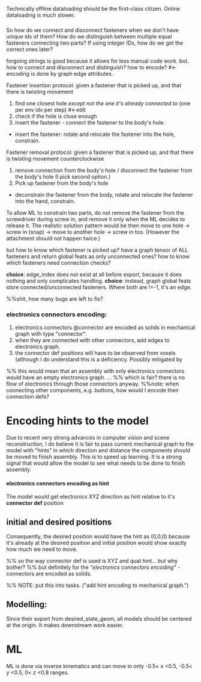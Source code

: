 Technically offline dataloading should be the first-class citizen. Online dataloading is much slower.

###

So how do we connect and disconnect fasteners when we don't have unique ids of them?
How do we distinguish between multiple equal fasteners connecting two parts?
If using integer IDs, how do we get the correct ones later?

forgoing strings is good because it allows for less manual code work.
but. how to connect and disconnect and distinguish? how to encode? #<- encoding is done by graph edge attributes.

Fastener insertion protocol:
given a fastener that is picked up, and that there is twisting movement
1. find one closest hole *except not the one it's already connected to* (one per env idx per step) #<-edit
2. check if the hole is close enough 
3. insert the fastener - connect the fastener to the body's hole.
 - insert the fastener: rotate and relocate the fastener into the hole, constrain.

Fastener removal protocol:
given a fastener that is picked up, and that there is twisting movement counterclockwise
1. remove connection from the body's hole / disconnect the fastener from the body's hole (I pick second option.)
2. Pick up fastener from the body's hole
 - deconstrain the fastener from the body, rotate and relocate the fastener into the hand, constrain.

To allow ML to constrain two parts, do not remove the fastener from the screwdriver during screw in, and remove it only when the ML decides to release it. The realistic solution pattern would be then move to one hole -> screw in (snap) -> move to another hole -> screw in too. (However the attachment should not happen twice.)


but how to know which fastener is picked up?
have a graph tensor of ALL fasteners and return global feats as only unconnected ones?
how to know which fasteners need connection checks?

**choice**: edge_index does not exist at all before export, because it does nothing and only complicates handling.
**choice**: instead, graph global feats store connected/unconnected fasteners. Where both are !=-1, it's an edge.


%%shit, how many bugs are left to fix?


### electronics connectors encoding:
1. electronics connectors @connector are encoded as solids in mechanical graph with type "connector".
2. when they are connected with other connectors, add edges to electronics graph.
3. the connector def positions will have to be observed from voxels (although I do understand this is a deficiency. Possibly mitigated by 

%% this would mean that an assembly with only electronics connectors would have an empty electronics graph. ... 
%% which is fair? there is no flow of electronics through those connectors anyway.
%%note: when connecting other components, e.g. buttons, how would I encode their connection defs?


# Encoding hints to the model
Due to recent very strong advances in computer vision and scene reconstruction, I do believe it is fair to pass current mechanical graph to the model with "hints" in which direction and distance the components should be moved to finish assembly. This is to speed up learning. It is a strong signal that would allow the model to see what needs to be done to finish assembly.
#### electronics connectors encoding as hint
The model would get electronics XYZ direction as hint relative to it's **connector def** position
## initial and desired positions 
Consequently, the desired position would have the hint as (0,0,0) because it's already at the desired position and initial position would show exactly how much we need to move. 


%% so the way connector def is used is XYZ and quat hint... but why bother?
%% but definitely for the *"electronics connectors encoding"* - connectors are encoded as solids.

%% NOTE: put this into tasks. ("add hint encoding to mechanical graph.")

## Modelling:
Since their export from desired_state_geom, all models should be centered at the origin. It makes downstream work easier.

# ML
ML is done via inverse kinematics and can move in only -0.5< x <0.5, -0.5< y <0.5, 0< z <0.8 ranges.